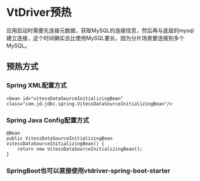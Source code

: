 # VtDriver预热

应用启动时需要先连接元数据，获取MySQL的连接信息，然后再与底层的mysql建立连接，这个时间确实会比使用MySQL要长，因为分片场景要连接到多个MySQL。

## 预热方式
### Spring XML配置方式
```
<bean id="vitessDataSourceInitializingBean" class="com.jd.jdbc.spring.VitessDataSourceInitializingBean"/>
```
### Spring Java Config配置方式
```
@Bean
public VitessDataSourceInitializingBean vitessDataSourceInitializingBean() {
    return new VitessDataSourceInitializingBean();
}
```
### SpringBoot也可以直接使用vtdriver-spring-boot-starter
